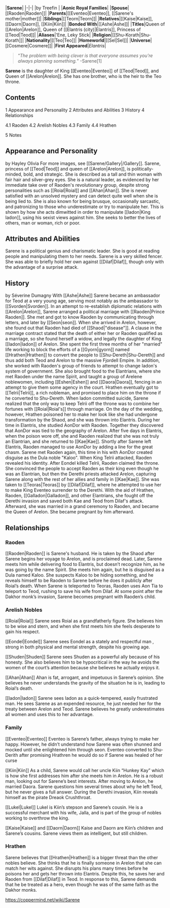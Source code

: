 |**Sarene**|
|-|-|
|by  Treefin |
|**Aonic Royal Families**|
|**Spouse**|[[Raoden\|Raoden]]|
|**Parents**|[[Eventeo\|Eventeo]], [[Sarene's mother\|mother]]|
|**Siblings**|[[Teorn\|Teorn]]|
|**Relatives**|[[Kaise\|Kaise]], [[Daorn\|Daorn]], [[Kiin\|Kiin]]|
|**Bonded With**|[[Ashe\|Ashe]]|
|**Titles**|Queen of [[Arelon\|Arelon]], Queen of [[Elantris (city)\|Elantris]], Princess of [[Teod\|Teod]]|
|**Aliases**|'Ene, Leky Stick|
|**Religion**|[[Shu-Korath\|Shu-Korath]]|
|**Nationality**|[[Teo\|Teo]]|
|**Homeworld**|[[Sel\|Sel]]|
|**Universe**|[[Cosmere\|Cosmere]]|
|**First Appeared**|*Elantris*|

>“*The problem with being clever is that everyone assumes you’re always planning something.*”
\-Sarene[1]


**Sarene** is the daughter of King [[Eventeo\|Eventeo]] of [[Teod\|Teod]], and Queen of [[Arelon\|Arelon]]. She has one brother, who is the heir to the Teo throne.

## Contents

1 Appearance and Personality
2 Attributes and Abilities
3 History
4 Relationships

4.1 Raoden
4.2 Arelish Nobles
4.3 Family
4.4 Hrathen


5 Notes


## Appearance and Personality
 by  Hayley Olivia 
For more images, see [[Sarene/Gallery\|/Gallery]].
Sarene, princess of [[Teod\|Teod]] and queen of [[Arelon\|Arelon]], is politically-minded, bold, and strategic. She is described as a tall and thin woman with fair hair and silver-grey eyes. She is a natural leader, as evidenced by her immediate take over of Raoden's revolutionary group, despite strong personalities such as [[Roial\|Roial]] and [[Ahan\|Ahan]]. She is never satisfied with an unsolved mystery and can detect quite well when she is being lied to.
She is also known for being brusque, occasionally sarcastic, and patronizing to those who underestimate or try to manipulate her. This is shown by how she acts dimwitted in order to manipulate [[Iadon\|King Iadon]], using his sexist views against him.
She seeks to better the lives of others, man or woman, rich or poor.

## Attributes and Abilities
Sarene is a political genius and charismatic leader. She is good at reading people and manipulating them to her needs. Sarene is a very skilled fencer. She was able to briefly hold her own against [[Dilaf\|Dilaf]], though only with the advantage of a surprise attack.

## History
 by  Séverine Dumagny  With [[Ashe\|Ashe]]
Sarene became an ambassador for Teod at a very young age, serving most notably as the ambassador to [[Svorden\|Svorden]].
In an attempt to re-establish diplomatic relations with [[Arelon\|Arelon]], Sarene arranged a political marriage with [[Raoden\|Prince Raoden]]. She met and got to know Raoden by communicating through letters, and later by [[Seon\|seon]]. When she arrived in Arelon, however, she found out that Raoden had died of [[Shaod\|"disease"]]. A clause in the marriage contract stated that the death of either her or Raoden qualified as a marriage, so she found herself a widow, and legally the daughter of King [[Iadon\|Iadon]] of Arelon.
She spent the first three months of her "married" life working to block the efforts of a [[Gyorn\|gyorn]] named [[Hrathen\|Hrathen]] to convert the people to [[Shu-Dereth\|Shu-Dereth]] and thus add both Teod and Arelon to the massive Fjordell Empire. In addition, she worked with Raoden's group of friends to attempt to change Iadon's system of government. She also brought food to the Elantrians, where she met Raoden under the name Spirit, and taught a group of Arelene noblewomen, including [[Eshen\|Eshen]] and [[Daora\|Daora]], fencing in an attempt to give them some agency in the court.
Hrathen eventually got to [[Telrii\|Telrii]], a rich nobleman, and promised to place him on the throne if he converted to Shu-Dereth. When Iadon committed suicide, Sarene realized that the only way to keep Telrii off the throne was to combine her fortunes with [[Roial\|Roial's]] through marriage. On the day of the wedding, however, Hrathen poisoned her to make her look like she had undergone transformation by the Shaod, and she was thrown into Elantris. During her time in Elantris, she studied AonDor with Raoden. Together they discovered that AonDor was tied to the geography of Arelon. After five days in Elantris, when the poison wore off, she and Raoden realized that she was not truly an Elantrian, and she returned to [[Kae\|Kae]]. Shortly after Sarene left Elantris, Raoden managed to use AonDor by adding a line for the great chasm.
Sarene met Raoden again, this time in his with AonDor created disguise as the Dula noble "Kaloo". When King Telrii attacked, Raoden revealed his identity. After Eondel killed Telrii, Raoden claimed the throne.
She convinced the people to accept Raoden as their king even though he was an Elantrian, but then the Derethi priests attacked Arelon, capturing Sarene along with the rest of her allies and family in [[Kae\|Kae]]. She was taken to [[Teoras\|Teoras]] by [[Dilaf\|Dilaf]], where he attempted to use her to make King Eventeo surrender to the Derethi. With the aid of Hrathen, Raoden, [[Galladon\|Galladon]], and other Elantrians, she fought off the Derethi invasion and saved both Kae and Teod from Dilaf's attack.
Afterward, she was married in a grand ceremony to Raoden, and became the Queen of Arelon. She became pregnant by him afterward.

## Relationships
### Raoden
[[Raoden\|Raoden]] is Sarene's husband. He is taken by the Shaod after Sarene begins her voyage to Arelon, and is proclaimed dead. Later, Sarene meets him while delivering food to Elantris, but doesn’t recognize him, as he was going by the name Spirit. She meets him again, but he is disguised as a Dula named Kaloo. She suspects Kaloo to be hiding something, and he reveals himself to be Raoden to Sarene before he does it publicly after Roial’s death. When Sarene is teleported to Teoras, Raoden uses Aon Tia to teleport to Teod, rushing to save his wife from Dilaf. At some point after the Dakhor monk’s invasion, Sarene becomes pregnant with Raoden’s child.

### Arelish Nobles
[[Roial\|Roial]]
Sarene sees Roial as a grandfatherly figure. She believes him to be wise and stern, and when she first meets him she feels desperate to gain his respect.

[[Eondel\|Eondel]]
Sarene sees Eondel as a stately and respectful man , strong in both physical and mental strength, despite his growing age.

[[Shuden\|Shuden]]
Sarene sees Shuden as a powerful ally because of his honesty. She also believes him to be hypocritical in the way he avoids the women of the court’s attention because she believes he actually enjoys it.

[[Ahan\|Ahan]]
Ahan is fat, arrogant, and impetuous in Sarene’s opinion. She believes he never understands the gravity of the situation he is in, leading to Roial’s death.

[[Iadon\|Iadon]]
Sarene sees Iadon as a quick-tempered, easily frustrated man. He sees Sarene as an expended resource, he just needed her for the treaty between Arelon and Teod. Sarene believes he greatly underestimates all women and uses this to her advantage.

### Family
[[Eventeo\|Eventeo]]
Eventeo is Sarene’s father, always trying to make her happy. However, he didn’t understand how Sarene was often shunned and mocked until she enlightened him through seon. Eventeo converted to Shu-Derith after promising Hrathren he would do so if Sarene was healed of her curse

[[Kiin\|Kiin]]
As a child, Sarene would call her uncle Kiin “Hunkey Kay” which is how she first addresses him after she meets him in Arelon. He is a robust man, looking out for Sarene’s best interests. After moving to Arelon, he married Daora. Sarene questions him several times about why he left Teod, but he never gives a full answer. During the Derethi invasion, Kiin reveals himself as the pirate Dreaok Crushthroat.

[[Lukel\|Lukel]]
Lukel is Kiin’s stepson and Sarene’s cousin. He is a successful merchant with his wife, Jalla, and is part of the group of nobles working to overthrow the king.

[[Kaise\|Kaise]] and [[Daorn\|Daorn]]
Kaise and Daorn are Kiin’s children and Sarene’s cousins. Sarene views them as intelligent, but still children.

### Hrathen
Sarene believes that [[Hrathen\|Hrathen]] is a bigger threat than the other nobles believe. She thinks that he is finally someone in Arelon that she can match her wits against. She disrupts his plans many times before he poisons her and gets her thrown into Elantris. Despite this, he saves her and Raoden from [[Dilaf\|Dilaf]] in Teod. In response to this, Sarene demands that he be treated as a hero, even though he was of the same faith as the Dakhor monks.



https://coppermind.net/wiki/Sarene